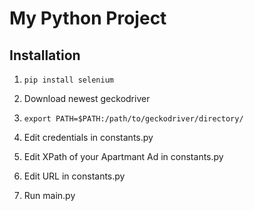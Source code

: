 # My Python Project

## Installation

1. `pip install selenium`

2. Download newest geckodriver

3. `export PATH=$PATH:/path/to/geckodriver/directory/`

4. Edit credentials in constants.py

5. Edit XPath of your Apartmant Ad in constants.py

6. Edit URL in constants.py

7. Run main.py

